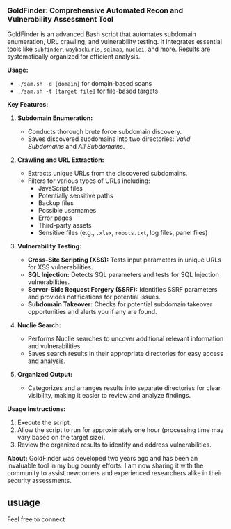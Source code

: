 ### GoldFinder: Comprehensive Automated Recon and Vulnerability Assessment Tool


GoldFinder is an advanced Bash script that automates subdomain enumeration, URL crawling, and vulnerability testing. It integrates essential tools like `subfinder`, `waybackurls`, `sqlmap`, `nuclei`, and more. Results are systematically organized for efficient analysis.

**Usage:**
- `./sam.sh -d [domain]` for domain-based scans
- `./sam.sh -t [target file]` for file-based targets
  
**Key Features:**

1. **Subdomain Enumeration:**
   - Conducts thorough brute force subdomain discovery.
   - Saves discovered subdomains into two directories: *Valid Subdomains* and *All Subdomains*.

2. **Crawling and URL Extraction:**
   - Extracts unique URLs from the discovered subdomains.
   - Filters for various types of URLs including:
     - JavaScript files
     - Potentially sensitive paths
     - Backup files
     - Possible usernames
     - Error pages
     - Third-party assets
     - Sensitive files (e.g., `.xlsx`, `robots.txt`, log files, panel files)

3. **Vulnerability Testing:**
   - **Cross-Site Scripting (XSS):** Tests input parameters in unique URLs for XSS vulnerabilities.
   - **SQL Injection:** Detects SQL parameters and tests for SQL Injection vulnerabilities.
   - **Server-Side Request Forgery (SSRF):** Identifies SSRF parameters and provides notifications for potential issues.
   - **Subdomain Takeover:** Checks for potential subdomain takeover opportunities and alerts you if any are found.

4. **Nuclie Search:**
   - Performs Nuclie searches to uncover additional relevant information and vulnerabilities.
   - Saves search results in their appropriate directories for easy access and analysis.

5. **Organized Output:**
   - Categorizes and arranges results into separate directories for clear visibility, making it easier to review and analyze findings.

**Usage Instructions:**
1. Execute the script.
2. Allow the script to run for approximately one hour (processing time may vary based on the target size).
3. Review the organized results to identify and address vulnerabilities.

**About:**
GoldFinder was developed two years ago and has been an invaluable tool in my bug bounty efforts. I am now sharing it with the community to assist newcomers and experienced researchers alike in their security assessments.

usuage
---

Feel free to connect
